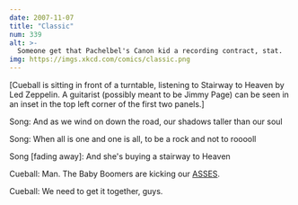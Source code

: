 ```yaml
---
date: 2007-11-07
title: "Classic"
num: 339
alt: >-
  Someone get that Pachelbel's Canon kid a recording contract, stat.
img: https://imgs.xkcd.com/comics/classic.png
---
```

[Cueball is sitting in front of a turntable, listening to Stairway to Heaven by Led Zeppelin. A guitarist (possibly meant to be Jimmy Page) can be seen in an inset in the top left corner of the first two panels.]

Song: And as we wind on down the road, our shadows taller than our soul

Song: When all is one and one is all, to be a rock and not to rooooll

Song [fading away]: And she's buying a stairway to Heaven

Cueball: Man. The Baby Boomers are kicking our <u>ASSES</u>.

Cueball: We need to get it together, guys.